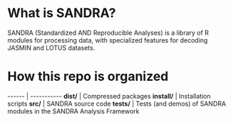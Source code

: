 # What is SANDRA?
SANDRA (Standardized AND Reproducible Analyses) is a library of R modules for processing data, with specialized features for decoding JASMIN and LOTUS datasets.

# How this repo is organized
------ | -----------
**dist/** | Compressed packages
**install/** | Installation scripts
**src/** | SANDRA source code
**tests/** | Tests (and demos) of SANDRA modules in the SANDRA Analysis Framework